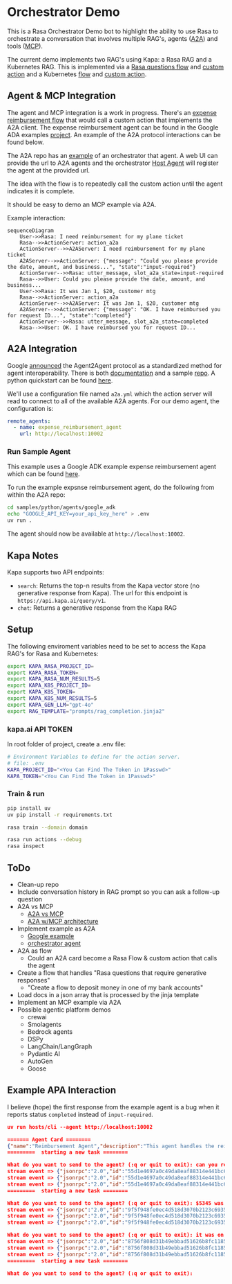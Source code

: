 # Orchestrator Demo

This is a Rasa Orchestrator Demo bot to highlight the ability to use Rasa to orchestrate a conversation that involves multiple RAG's, agents ([A2A](https://developers.googleblog.com/en/a2a-a-new-era-of-agent-interoperability/)) and tools ([MCP](https://www.anthropic.com/news/model-context-protocol)).

The current demo implements two RAG's using Kapa: a Rasa RAG and a Kubernetes RAG. This is implemented via a [Rasa questions flow](./data/flows/rasa.yml) and [custom action](./actions/rasa_rag.py) and a Kubernetes [flow](./data/flows/kubernetes.yml) and [custom action](./actions/kubernetes_rag.py).

## Agent & MCP Integration

The agent and MCP integration is a work in progress. There's an [expense reimbursement flow](./data/flows/reimbursement.yml) that would call a custom action that implements the A2A client. The expense reimbursement agent can be found in the Google ADA examples [project](https://github.com/google/A2A/blob/main/samples/python/agents/google_adk/README.md). An example of the A2A protocol interactions can be found below.

The A2A repo has an [example](https://github.com/google/A2A/blob/main/demo/README.md) of an orchestrator that agent. A web UI can provide the url to A2A agents and the orchestrator [Host Agent](https://github.com/google/A2A/blob/main/samples/python/hosts/multiagent/host_agent.py) will register the agent at the provided url.

The idea with the flow is to repeatedly call the custom action until the agent indicates it is complete.

It should be easy to demo an MCP example via A2A.

Example interaction:

```mermaid
sequenceDiagram
    User->>Rasa: I need reimbursement for my plane ticket
    Rasa-->>ActionServer: action_a2a
    ActionServer-->>A2AServer: I need reimbursement for my plane ticket
    A2AServer-->>ActionServer: {"message": "Could you please provide the date, amount, and business...", "state":"input-required"}
    ActionServer-->>Rasa: utter_message, slot_a2a_state=input-required
    Rasa-->>User: Could you please provide the date, amount, and business...
    User->>Rasa: It was Jan 1, $20, customer mtg
    Rasa-->>ActionServer: action_a2a
    ActionServer-->>A2AServer: It was Jan 1, $20, customer mtg
    A2AServer-->>ActionServer: {"message": "OK. I have reimbursed you for request ID...", "state":"completed"}
    ActionServer-->>Rasa: utter_message, slot_a2a_state=completed
    Rasa-->>User: OK. I have reimbursed you for request ID...
```

## A2A Integration

Google [announced](https://developers.googleblog.com/en/a2a-a-new-era-of-agent-interoperability/) the Agent2Agent protocol as a standardized method for agent interoperability. There is both [documentation](https://google.github.io/A2A/#/documentation) and a sample [repo](https://github.com/google/A2A). A python quickstart can be found [here](https://google.github.io/A2A/#/tutorials/python/1_introduction).

We'll use a configuration file named `a2a.yml` which the action server will read to connect to all of the available A2A agents. For our demo agent, the configuration is:

```yml
remote_agents:
  - name: expense_reimbursement_agent
    url: http://localhost:10002
```

### Run Sample Agent

This example uses a Google ADK example expense reimbursement agent which can be found [here](https://github.com/google/A2A/blob/main/samples/python/agents/google_adk/README.md).

To run the example expsnse reimbursement agent, do the following from within the A2A repo:

```sh
cd samples/python/agents/google_adk
echo "GOOGLE_API_KEY=your_api_key_here" > .env
uv run .
```

The agent should now be available at `http://localhost:10002`.



## Kapa Notes

Kapa supports two API endpoints:

- `search`: Returns the top-n results from the Kapa vector store (no generative response from Kapa). The url for this endpoint is `https://api.kapa.ai/query/v1`.
- `chat`: Returns a generative response from the Kapa RAG

## Setup

The following enviroment variables need to be set to access the Kapa RAG's for Rasa and Kubernetes:

```sh
export KAPA_RASA_PROJECT_ID=
export KAPA_RASA_TOKEN=
export KAPA_RASA_NUM_RESULTS=5
export KAPA_K8S_PROJECT_ID=
export KAPA_K8S_TOKEN=
export KAPA_K8S_NUM_RESULTS=5
export KAPA_GEN_LLM="gpt-4o"
export RAG_TEMPLATE="prompts/rag_completion.jinja2"
```

### kapa.ai API TOKEN

In root folder of project, create a .env file:

```sh
# Environment Variables to define for the action server.
# file: .env
KAPA_PROJECT_ID="<You Can Find The Token in 1Passwd>"
KAPA_TOKEN="<You Can Find The Token in 1Passwd>"
```

### Train & run

```sh
pip install uv
uv pip install -r requirements.txt

rasa train --domain domain

rasa run actions --debug
rasa inspect
```

## ToDo

- Clean-up repo
- Include conversation history in RAG prompt so you can ask a follow-up question
- A2A vs MCP
  - [A2A vs MCP](https://google.github.io/A2A/#/topics/a2a_and_mcp?id=example)
  - [A2A w/MCP architecture](https://google.github.io/A2A/#/?id=open-standards-for-connecting-agents)
- Implement example as A2A
  - [Google example](https://github.com/google/A2A/blob/main/samples/python/agents/google_adk/README.md)
  - [orchestrator agent](https://github.com/google/A2A/blob/main/samples/python/hosts/multiagent/host_agent.py)
- A2A as flow
  - Could an A2A card become a Rasa Flow & custom action that calls the agent
- Create a flow that handles "Rasa questions that require generative responses"
  - "Create a flow to deposit money in one of my bank accounts"
- Load docs in a json array that is processed by the jinja template
- Implement an MCP example via A2A
- Possible agentic platform demos
  - crewai
  - Smolagents
  - Bedrock agents
  - DSPy
  - LangChain/LangGraph
  - Pydantic AI
  - AutoGen
  - Goose

## Example APA Interaction

I believe (hope) the first response from the example agent is a bug when it reports status `completed` instead of `input-required`.

```json
uv run hosts/cli --agent http://localhost:10002

======= Agent Card ========
{"name":"Reimbursement Agent","description":"This agent handles the reimbursement process for the employees given the amount and purpose of the reimbursement.","url":"http://localhost:10002/","version":"1.0.0","capabilities":{"streaming":true,"pushNotifications":false,"stateTransitionHistory":false},"defaultInputModes":["text","text/plain"],"defaultOutputModes":["text","text/plain"],"skills":[{"id":"process_reimbursement","name":"Process Reimbursement Tool","description":"Helps with the reimbursement process for users given the amount and purpose of the reimbursement.","tags":["reimbursement"],"examples":["Can you reimburse me $20 for my lunch with the clients?"]}]}
=========  starting a new task ======== 

What do you want to send to the agent? (:q or quit to exit): can you reimburse me for my plane ticket
stream event => {"jsonrpc":"2.0","id":"55d1e4697a0c49da8eaf88314e441bc6","result":{"id":"dd6745735a954d13bfa2f0cf8ecd9bfe","status":{"state":"completed","message":{"role":"agent","parts":[{"type":"text","text":"Could you please provide the date, amount, and business justification/purpose for the plane ticket?\n"}]},"timestamp":"2025-04-14T12:02:43.554273"},"final":false}}
stream event => {"jsonrpc":"2.0","id":"55d1e4697a0c49da8eaf88314e441bc6","result":{"id":"dd6745735a954d13bfa2f0cf8ecd9bfe","artifact":{"parts":[{"type":"text","text":"Could you please provide the date, amount, and business justification/purpose for the plane ticket?\n"}],"index":0,"append":false}}}
stream event => {"jsonrpc":"2.0","id":"55d1e4697a0c49da8eaf88314e441bc6","result":{"id":"dd6745735a954d13bfa2f0cf8ecd9bfe","status":{"state":"completed","timestamp":"2025-04-14T12:02:43.554655"},"final":true}}
=========  starting a new task ======== 

What do you want to send to the agent? (:q or quit to exit): $5345 was the cost
stream event => {"jsonrpc":"2.0","id":"9f5f948fe0ec4d518d3070b2123c6935","result":{"id":"11ff540d5fbd451495e0ab28e1e14ea7","status":{"state":"input-required","message":{"role":"agent","parts":[{"type":"data","data":{"type":"form","form":{"type":"object","properties":{"date":{"type":"string","format":"date","description":"Date of expense","title":"Date"},"amount":{"type":"string","format":"number","description":"Amount of expense","title":"Amount"},"purpose":{"type":"string","description":"Purpose of expense","title":"Purpose"},"request_id":{"type":"string","description":"Request id","title":"Request ID"}},"required":["amount","date","purpose","request_id"]},"form_data":{"amount":"5345","date":"<transaction date>","purpose":"<business justification/purpose of the transaction>","request_id":"request_id_2779924"},"instructions":"Please fill out the form with the date and business justification/purpose of the transaction."}}]},"timestamp":"2025-04-14T12:03:05.620899"},"final":false}}
stream event => {"jsonrpc":"2.0","id":"9f5f948fe0ec4d518d3070b2123c6935","result":{"id":"11ff540d5fbd451495e0ab28e1e14ea7","artifact":{"parts":[{"type":"data","data":{"type":"form","form":{"type":"object","properties":{"date":{"type":"string","format":"date","description":"Date of expense","title":"Date"},"amount":{"type":"string","format":"number","description":"Amount of expense","title":"Amount"},"purpose":{"type":"string","description":"Purpose of expense","title":"Purpose"},"request_id":{"type":"string","description":"Request id","title":"Request ID"}},"required":["amount","date","purpose","request_id"]},"form_data":{"amount":"5345","date":"<transaction date>","purpose":"<business justification/purpose of the transaction>","request_id":"request_id_2779924"},"instructions":"Please fill out the form with the date and business justification/purpose of the transaction."}}],"index":0,"append":false}}}
stream event => {"jsonrpc":"2.0","id":"9f5f948fe0ec4d518d3070b2123c6935","result":{"id":"11ff540d5fbd451495e0ab28e1e14ea7","status":{"state":"input-required","timestamp":"2025-04-14T12:03:05.621211"},"final":true}}

What do you want to send to the agent? (:q or quit to exit): it was on january 1 for the kubernetes conference
stream event => {"jsonrpc":"2.0","id":"8756f808d31b49ebbad51626b8fc1185","result":{"id":"11ff540d5fbd451495e0ab28e1e14ea7","status":{"state":"completed","message":{"role":"agent","parts":[{"type":"text","text":"OK. I have reimbursed you for request ID request_id_2779924. The status is approved.\n"}]},"timestamp":"2025-04-14T12:03:32.500567"},"final":false}}
stream event => {"jsonrpc":"2.0","id":"8756f808d31b49ebbad51626b8fc1185","result":{"id":"11ff540d5fbd451495e0ab28e1e14ea7","artifact":{"parts":[{"type":"text","text":"OK. I have reimbursed you for request ID request_id_2779924. The status is approved.\n"}],"index":0,"append":false}}}
stream event => {"jsonrpc":"2.0","id":"8756f808d31b49ebbad51626b8fc1185","result":{"id":"11ff540d5fbd451495e0ab28e1e14ea7","status":{"state":"completed","timestamp":"2025-04-14T12:03:32.500869"},"final":true}}
=========  starting a new task ======== 

What do you want to send to the agent? (:q or quit to exit): 
```